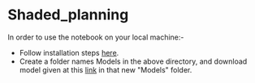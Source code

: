 # Shaded_planning

In order to use the notebook on your local machine:-
- Follow installation steps [here](https://github.com/facebookresearch/segment-anything/tree/main#installation).
-  Create a folder names Models in the above directory, and download model given at this [link](https://dl.fbaipublicfiles.com/segment_anything/sam_vit_h_4b8939.pth) in that new "Models" folder.
